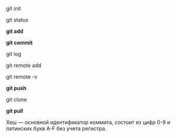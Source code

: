 git init

git status

**git add**

**git commit**

git log

git remote add

git remote -v

**git push**

git clone

**git pull**

Хеш — основной идентификатор коммита, состоит из цифр 0-9 и латинских букв A-F без учета регистра.

